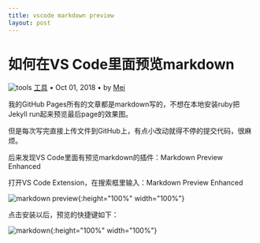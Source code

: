 ```yaml
---
title: vscode markdown preview
layout: post
---
```


# 如何在VS Code里面预览markdown

<div class="title-meta">
    <span><img class="title-category-img" src="../../../assets/images/categories/tools.svg" alt="tools"></span>
    <span><a class="github-link" href="/2018/09/19/issues-tools.html">工具</a></span>
    <span class="title-bullet">•</span>
    <span>Oct 01, 2018</span>
    <span class="title-bullet">•</span>
    <span>by <a class="github-link" href="http://github.com/limeii" title="http://github.com/limeii">Mei</a></span>
</div>

我的GitHub Pages所有的文章都是markdown写的，不想在本地安装ruby把Jekyll run起来预览最后page的效果图。

但是每次写完直接上传文件到GitHub上，有点小改动就得不停的提交代码，很麻烦。

后来发现VS Code里面有预览markdown的插件：Markdown Preview Enhanced

打开VS Code Extension，在搜索框里输入：Markdown Preview Enhanced

![markdown preview](https://limeii.github.io/assets/images/posts/tools/tools-markdown-preview.png){:height="100%" width="100%"}

点击安装以后，预览的快捷键如下：

![markdown](https://limeii.github.io/assets/images/posts/tools/tools-markdown-keys.png){:height="100%" width="100%"}